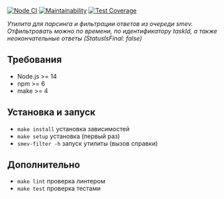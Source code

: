 [![Node CI](https://github.com/dzencot/smev-filter/workflows/Node.js%20CI/badge.svg)](https://github.com/dzencot/smev-filter/actions)
[![Maintainability](https://api.codeclimate.com/v1/badges/dfc50c2d88cd46d069c1/maintainability)](https://codeclimate.com/github/dzencot/smev-filter/maintainability)
[![Test Coverage](https://api.codeclimate.com/v1/badges/dfc50c2d88cd46d069c1/test_coverage)](https://codeclimate.com/github/dzencot/smev-filter/test_coverage)

*Утилита для парсинга и фильтрации ответов из очереди smev.
Отфильтровать можно по времени, по идентификатору taskId, а также неокончательные ответы (StatusIsFinal: false)*

## Требования

* Node.js >= 14
* npm >= 6
* make >= 4

## Установка и запуск

* `make install` установка зависимостей
* `make setup` установка (первый раз)
* `smev-filter -h` запуск утилиты (вызов справки)

## Дополнительно

* `make lint` проверка линтером
* `make test` проверка тестами
